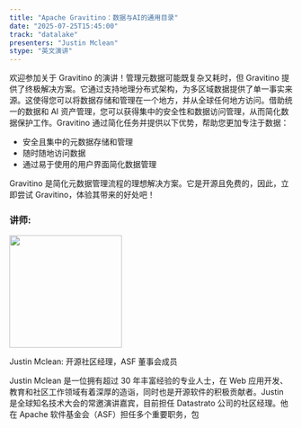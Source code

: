 ```yaml
---
title: "Apache Gravitino：数据与AI的通用目录"
date: "2025-07-25T15:45:00"
track: "datalake"
presenters: "Justin Mclean"
stype: "英文演讲"
---
```


欢迎参加关于 Gravitino 的演讲！管理元数据可能既复杂又耗时，但 Gravitino 提供了终极解决方案。它通过支持地理分布式架构，为多区域数据提供了单一事实来源。这使得您可以将数据存储和管理在一个地方，并从全球任何地方访问。借助统一的数据和 AI 资产管理，您可以获得集中的安全性和数据访问管理，从而简化数据保护工作。Gravitino 通过简化任务并提供以下优势，帮助您更加专注于数据：
 - 安全且集中的元数据存储和管理
 - 随时随地访问数据
 - 通过易于使用的用户界面简化数据管理

Gravitino 是简化元数据管理流程的理想解决方案。它是开源且免费的，因此，立即尝试 Gravitino，体验其带来的好处吧！

### 讲师:

<img src="https://sessionize.com/image/f7f9-400o400o1-psgL8jgznDsATwZF9JLL66.jpg" width="200" /><br/>

Justin Mclean: 开源社区经理，ASF 董事会成员

Justin Mclean 是一位拥有超过 30 年丰富经验的专业人士，在 Web 应用开发、教育和社区工作领域有着深厚的造诣，同时也是开源软件的积极贡献者。Justin 是全球知名技术大会的常邀演讲嘉宾，目前担任 Datastrato 公司的社区经理。他在 Apache 软件基金会（ASF）担任多个重要职务，包